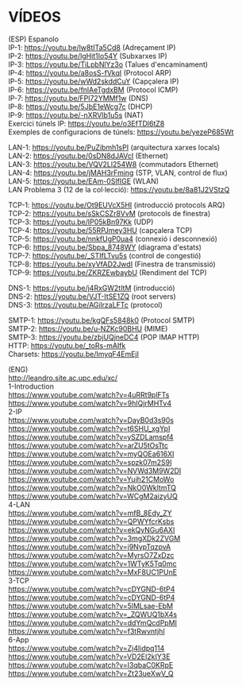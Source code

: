 # VÍDEOS  
(ESP) Espanolo  
IP-1: https://youtu.be/lw8tITa5Cd8    (Adreçament IP)  
IP-2: https://youtu.be/lgHit1Io54Y     (Subxarxes IP)  
IP-3: https://youtu.be/TiLpbNlYz3o   (Talues d'encaminament)  
IP-4: https://youtu.be/a8osS-fVkqI    (Protocol ARP)  
IP-5: https://youtu.be/wWd2skddCuY (Capçalera IP)  
IP-6: https://youtu.be/fnlAeTgdxBM    (Protocol ICMP)  
IP-7: https://youtu.be/FPl72YMMf1w  (DNS)  
IP-8: https://youtu.be/5JbE1eWcg7c   (DHCP)  
IP-9: https://youtu.be/-nXRVIb1u5s    (NAT)  
Exercici túnels IP: https://youtu.be/o3EfTDl6tZ8  
Exemples de configuracions de túnels: https://youtu.be/yezeP685Wt  

LAN-1: https://youtu.be/PuZibmh1sPI  (arquitectura xarxes locals)  
LAN-2: https://youtu.be/0sDN8dJAVcI  (Ethernet)  
LAN-3: https://youtu.be/VQV2Ll254W8  (commutadors Ethernet)  
LAN-4: https://youtu.be/jMAH3rFming  (STP, VLAN, control de flux)  
LAN-5: https://youtu.be/EAm-0SlfIGE  (WLAN)  
LAN Problema 3 (12 de la col·lecció): https://youtu.be/8a81J2VStzQ  

TCP-1: https://youtu.be/Ot9EUVcX5HI (introducció protocols ARQ)  
TCP-2: https://youtu.be/sSkCSZr8VvM (protocols de finestra)  
TCP-3: https://youtu.be/IP05kBn97Kk (UDP)  
TCP-4: https://youtu.be/55RPJmey3HU (capçalera TCP)  
TCP-5: https://youtu.be/nnkfUgP0ua4 (connexió i desconnexió)  
TCP-6: https://youtu.be/Sbpa_8748WY (diagrama d'estats)  
TCP-7: https://youtu.be/_STIfLTvu5s (control de congestió)  
TCP-8: https://youtu.be/xyVfAD2JwdI (Finestra de transmissió)  
TCP-9: https://youtu.be/ZKRZEwbaybU (Rendiment del TCP)  
  
DNS-1: https://youtu.be/j4RxGW2tItM (introducció)  
DNS-2: https://youtu.be/VJT-ItSE1ZQ (root servers)  
DNS-3: https://youtu.be/AGilrzaLFTc (protocol)  
  
SMTP-1: https://youtu.be/kgQFs5848k0 (Protocol SMTP)  
SMTP-2: https://youtu.be/u-NZKc90BHU (MIME)  
SMTP-3: https://youtu.be/zbjUQjneDC4 (POP IMAP HTTP)  
HTTP:     https://youtu.be/_toRs-mAIfk  
Charsets: https://youtu.be/ImyqF4EmEjI  
  
(ENG)  
http://leandro.site.ac.upc.edu/xc/  
1-Introduction  
https://www.youtube.com/watch?v=4uRRt9plFTs  
https://www.youtube.com/watch?v=9hIQjrMHTv4  
2-IP  
https://www.youtube.com/watch?v=DayB0d3s90s  
https://www.youtube.com/watch?v=t6SHU_xgYpI  
https://www.youtube.com/watch?v=ySZDLamspf4  
https://www.youtube.com/watch?v=arZU5tOsTtc  
https://www.youtube.com/watch?v=myQOEa616XI  
https://www.youtube.com/watch?v=spzk07m2S9I  
https://www.youtube.com/watch?v=NVWd3M9W2DI  
https://www.youtube.com/watch?v=Yujh21CMoWo  
https://www.youtube.com/watch?v=NkO0WkltmTQ  
https://www.youtube.com/watch?v=WCgM2aizyUQ  
4-LAN  
https://www.youtube.com/watch?v=mfB_8Edy_ZY  
https://www.youtube.com/watch?v=QPWYfcrKsbs  
https://www.youtube.com/watch?v=ekQyNGu6AXI  
https://www.youtube.com/watch?v=3mgXDk2ZVGM  
https://www.youtube.com/watch?v=j9NypTqzpvA  
https://www.youtube.com/watch?v=MyrsO7ZxDzc  
https://www.youtube.com/watch?v=1WTyK5Tq0mc  
https://www.youtube.com/watch?v=MxF8UC1PUnE  
3-TCP  
https://www.youtube.com/watch?v=cDYGND-6tP4  
https://www.youtube.com/watch?v=cDYGND-6tP4  
https://www.youtube.com/watch?v=5lMLsae-EbM  
https://www.youtube.com/watch?v=_ZQWUQ1bX4s  
https://www.youtube.com/watch?v=ddYmQcdPpMI  
https://www.youtube.com/watch?v=f3tRwvntjhI  
6-App  
https://www.youtube.com/watch?v=Zj4Iidpq114  
https://www.youtube.com/watch?v=VD2EI2kIY3E  
https://www.youtube.com/watch?v=I3qbaC0KRpE  
https://www.youtube.com/watch?v=Zt23ueXwV_Q  
